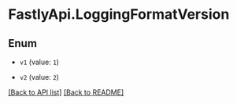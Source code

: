 # FastlyApi.LoggingFormatVersion

## Enum


* `v1` (value: `1`)

* `v2` (value: `2`)



[[Back to API list]](../../README.md#endpoints) [[Back to README]](../../README.md)
